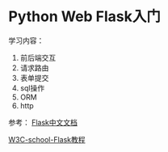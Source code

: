 # Python Web Flask入门

学习内容：
1. 前后端交互
2. 请求路由
3. 表单提交
4. sql操作
5. ORM
6. http

参考：
[Flask中文文档](https://dormousehole.readthedocs.io/en/latest/)

[W3C-school-Flask教程](https://www.w3cschool.cn/flask/)